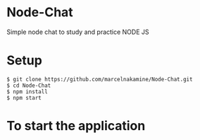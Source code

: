 # Node-Chat
Simple node chat to study and practice NODE JS

# Setup
```
$ git clone https://github.com/marcelnakamine/Node-Chat.git
$ cd Node-Chat
$ npm install
$ npm start
```

# To start the application
